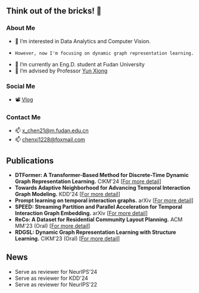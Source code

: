 ## Think out of the bricks! 🤪

### About Me
- 👀 I’m interested in Data Analytics and Computer Vision.
-     However, now I'm focusing on dynamic graph representation learning.
- 🌱 I’m currently an Eng.D. student at Fudan University
- 💞️ I’m advised by Professor [Yun Xiong](https://datascience.fudan.edu.cn/e1/61/c13398a123233/page.htm)

### Social Me
- 📽 [Vlog](https://space.bilibili.com/1556502266)

### Contact Me
- 📫 x_chen21@m.fudan.edu.cn
- 📫 chenxi1228@foxmail.com

## Publications
- **DTFormer: A Transformer-Based Method for Discrete-Time Dynamic Graph Representation Learning.** CIKM'24 [[For more detail](https://github.com/chenxi1228/DTFormer)]
- **Towards Adaptive Neighborhood for Advancing Temporal Interaction Graph Modeling.** KDD'24 [[For more detail](https://arxiv.org/abs/2406.11891)]
- **Prompt learning on temporal interaction graphs.** arXiv [[For more detail](https://arxiv.org/abs/2402.06326)]
- **SPEED: Streaming Partition and Parallel Acceleration for Temporal Interaction Graph Embedding.** arXiv [[For more detail](https://arxiv.org/abs/2308.14129)]
- **ReCo: A Dataset for Residential Community Layout Planning.** ACM MM'23 (Oral) [[For more detail](https://github.com/FDUDSDE/ReCo-Dataset)]
- **RDGSL: Dynamic Graph Representation Learning with Structure Learning.** CIKM'23 (Oral) [[For more detail](https://dl.acm.org/doi/10.1145/3583780.3615023)]

## News
- Serve as reviewer for NeurIPS'24
- Serve as reviewer for KDD'24
- Serve as reviewer for NeurIPS'22
